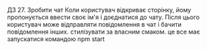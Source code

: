 ДЗ 27. Зробити чат
Коли користувач відкриває сторінку, йому пропонується ввести своє ім'я і доєднатися до чату. 
Після цього користувач може відправляти повідомлення в чат і бачити повідомлення інших. стилізувати за власним смаком. це все має запускатися командою npm start
